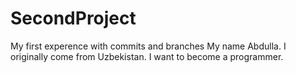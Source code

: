 # SecondProject
My first experence with commits and branches
My name Abdulla. I originally come from Uzbekistan. I want to become a programmer.
